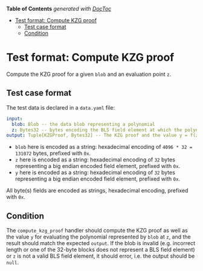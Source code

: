 <!-- START doctoc generated TOC please keep comment here to allow auto update -->
<!-- DON'T EDIT THIS SECTION, INSTEAD RE-RUN doctoc TO UPDATE -->
**Table of Contents**  *generated with [DocToc](https://github.com/thlorenz/doctoc)*

- [Test format: Compute KZG proof](#test-format-compute-kzg-proof)
  - [Test case format](#test-case-format)
  - [Condition](#condition)

<!-- END doctoc generated TOC please keep comment here to allow auto update -->

# Test format: Compute KZG proof

Compute the KZG proof for a given `blob` and an evaluation point `z`.

## Test case format

The test data is declared in a `data.yaml` file:

```yaml
input:
  blob: Blob -- the data blob representing a polynomial
  z: Bytes32 -- bytes encoding the BLS field element at which the polynomial should be evaluated
output: Tuple[KZGProof, Bytes32] -- The KZG proof and the value y = f(z)
```

- `blob` here is encoded as a string: hexadecimal encoding of `4096 * 32 = 131072` bytes, prefixed with `0x`.
- `z` here is encoded as a string: hexadecimal encoding of `32` bytes representing a big endian encoded field element, prefixed with `0x`.
- `y` here is encoded as a string: hexadecimal encoding of `32` bytes representing a big endian encoded field element, prefixed with `0x`.

All byte(s) fields are encoded as strings, hexadecimal encoding, prefixed with `0x`.

## Condition

The `compute_kzg_proof` handler should compute the KZG proof as well as the value `y` for evaluating the polynomial represented by `blob` at `z`, and the result should match the expected `output`. If the blob is invalid (e.g. incorrect length or one of the 32-byte blocks does not represent a BLS field element) or `z` is not a valid BLS field element, it should error, i.e. the output should be `null`.
